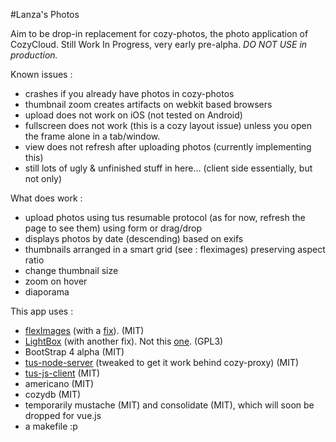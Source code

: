 #Lanza's Photos

Aim to be drop-in replacement for cozy-photos, the photo application of CozyCloud.
Still Work In Progress, very early pre-alpha. _DO NOT USE in production._

Known issues :
* crashes if you already have photos in cozy-photos
* thumbnail zoom creates artifacts on webkit based browsers
* upload does not work on iOS (not tested on Android)
* fullscreen does not work (this is a cozy layout issue) unless you open the frame alone in a tab/window.
* view does not refresh after uploading photos (currently implementing this)
* still lots of ugly & unfinished stuff in here... (client side essentially, but not only)

What does work :
* upload photos using tus resumable protocol (as for now, refresh the page to see them) using form or drag/drop
* displays photos by date (descending) based on exifs
* thumbnails arranged in a smart grid (see : fleximages) preserving aspect ratio
* change thumbnail size
* zoom on hover
* diaporama

This app uses :
* [flexImages](https://github.com/Pixabay/JavaScript-flexImages) (with a [fix](https://github.com/Pixabay/JavaScript-flexImages/pull/5)). (MIT)
* [LightBox](https://github.com/PyxelCoder/LightBox) (with another fix). Not this [one](https://github.com/lokesh/lightbox2). (GPL3)
* BootStrap 4 alpha (MIT)
* [tus-node-server](https://github.com/tus/tus-node-server) (tweaked to get it work behind cozy-proxy) (MIT)
* [tus-js-client](https://github.com/tus/tus-js-client) (MIT)
* americano (MIT)
* cozydb (MIT)
* temporarily mustache (MIT) and consolidate (MIT), which will soon be dropped for vue.js
* a makefile :p
